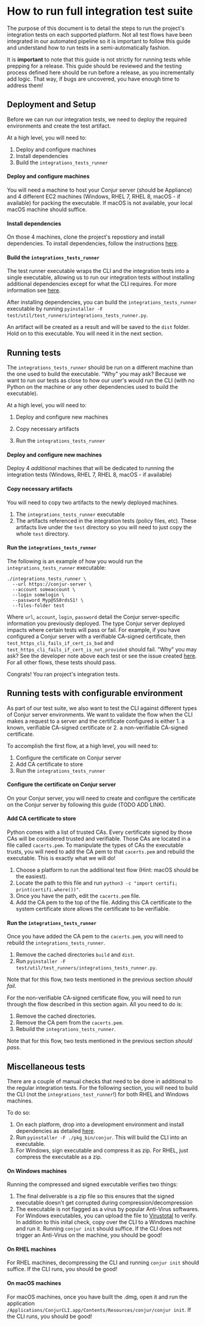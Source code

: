 # How to run full integration test suite

The purpose of this document is to detail the steps to run the project's integration tests on each supported platform. Not all test flows have been integrated in our automated pipeline so it is important to follow this guide and understand how to run tests in a semi-automatically fashion.

It is **important** to note that this guide is not strictly for running tests while prepping for a release. This guide should be reviewed and the testing process defined here should be run before a release, as you incrementally add logic. That way, if bugs are uncovered, you have enough time to address them!

## Deployment and Setup

Before we can run our integration tests, we need to deploy the required environments and create the test artifact.

At a high level, you will need to:

1. Deploy and configure machines
1. Install dependencies
1. Build the `integrations_tests_runner`

#### Deploy and configure machines

You will need a machine to host your Conjur server (should be Appliance) and 4 different EC2 machines (Windows, RHEL 7, RHEL 8, macOS - if available) for packing the executable. If macOS is not available, your local macOS machine should suffice.

#### Install dependencies

On those 4 machines, clone the project's repostiory and install dependencies. To install dependencies,  follow the instructions [here](https://github.com/cyberark/conjur-api-python3/blob/master/CONTRIBUTING.md#development).

#### Build the `integrations_tests_runner`

The test runner executable wraps the CLI and the integration tests into a single executable, allowing us to run our integration tests without installing additional dependencies except for what the CLI requires. For more information see [here](https://github.com/cyberark/conjur-api-python3/blob/master/CONTRIBUTING.md#running-tests-outside-of-a-containerized). 

After installing dependencies, you can build the `integrations_tests_runner` executable by running `pyinstaller -F test/util/test_runners/integrations_tests_runner.py`. 

An artifact will be created as a result and will be saved to the `dist` folder. Hold on to this executable. You will need it in the next section.

## Running tests

The `integrations_tests_runner` should be run on a different machine than the one used to build the executable. "Why" you may ask? Because we want to run our tests as close to how our user's would run the CLI (with no Python on the machine or any other dependencies used to build the executable).

At a high level, you will need to:

1. Deploy and configure new machines

2. Copy necessary artifacts
2. Run the `integrations_tests_runner`

#### Deploy and configure new machines

Deploy 4 *additional* machines that will be dedicated to running the integration tests (Windows, RHEL 7, RHEL 8, macOS - if available)

#### Copy necessary artifacts

You will need to copy two artifacts to the newly deployed machines.

1. The `integrations_tests_runner` executable
1. The artifacts referenced in the integration tests (policy files, etc). These artifacts live under the `test` directory so you will need to just copy the whole `test` directory.

#### Run the `integrations_tests_runner`

The following is an example of how you would run the `integrations_tests_runner` executable:

```
./integrations_tests_runner \
  --url https://conjur-server \
  --account someaccount \
  --login somelogin \
  --password Myp@SS0rdsS1! \
  --files-folder test
```

Where `url`, `account`, `login`, `password` detail the Conjur server-specific information you previously deployed. The type Conjur server deployed impacts where certain tests will pass or fail. For example, if you have configured a Conjur server with a verifiable CA-signed certificate, then `test_https_cli_fails_if_cert_is_bad` and `test_https_cli_fails_if_cert_is_not_provided` should fail. "Why" you may ask? See the developer note above each test or see the issue created [here](https://github.com/cyberark/conjur-api-python3/issues/209). For all other flows, these tests should pass.

Congrats! You ran project's integration tests.

## Running tests with configurable environment

As part of our test suite, we also want to test the CLI against different types of Conjur server environments. We want to validate the flow when the CLI makes a request to a server and the certificate configured is either 1. a known, verifiable CA-signed certificate or 2. a non-verifiable CA-signed certificate.

To accomplish the first flow, at a high level, you will need to:

1. Configure the certificate on Conjur server
1. Add CA certificate to store
1. Run the `integrations_tests_runner`

#### Configure the certificate on Conjur server

On your Conjur server, you will need to create and configure the certificate on the Conjur server by following this guide (TODO ADD LINK).

#### Add CA certificate to store

Python comes with a list of trusted CAs. Every certificate signed by those CAs will be considered trusted and verifiable. Those CAs are located in a file called `cacerts.pem`. To manipulate the types of CAs the executable trusts, you will need to add the CA pem to that `cacerts.pem` and rebuild the executable. This is exactly what we will do!

1. Choose a platform to run the additional test flow (Hint: macOS should be the easiest). 
1. Locate the path to this file and run `python3 -c "import certifi; print(certifi.where())"`. 
1. Once you have the path, edit the `cacerts.pem` file.
1. Add the CA pem to the top of the file. Adding this CA certificate to the system certificate store allows the certificate to be verifiable.

#### Run the `integrations_tests_runner`

Once you have added the CA pem to the `cacerts.pem`, you will need to rebuild the `integrations_tests_runner`. 

1. Remove the cached directories `build` and `dist`.
1. Run `pyinstaller -F test/util/test_runners/integrations_tests_runner.py`. 

Note that for this flow, two tests mentioned in the previous section *should fail*.

For the non-verifiable CA-signed certificate flow, you will need to run through the flow described in this section again. All you need to do is:

1. Remove the cached directories.
1. Remove the CA pem from the `cacerts.pem`.
1. Rebuild the `integrations_tests_runner`. 

Note that for this flow, two tests mentioned in the previous section *should pass*.

## Miscellaneous tests

There are a couple of manual checks that need to be done in additional to the regular integration tests. For the following section, you will need to build the CLI  (not the `integrations_test_runner`!) for both RHEL and Windows machines.

To do so:

1. On each platform, drop into a development environment and install dependencies as detailed [here](https://github.com/cyberark/conjur-api-python3/blob/master/CONTRIBUTING.md#development).
1. Run `pyinstaller -F ./pkg_bin/conjur`. This will build the CLI into an executable.
1. For Windows, sign executable and compress it as zip. For RHEL, just compress the executable as a zip.

#### On Windows machines

Running the compressed and signed executable verifies two things:

1. The final deliverable is a zip file so this ensures that the signed executable doesn't get corrupted during compression/decompression 
1. The executable is not flagged as a virus by popular Anti-Virus softwares. For Windows executables, you can upload the file to [Virustotal](https://www.virustotal.com/gui/) to verify. In addition to this inital check, copy over the CLI to a Windows machine and run it. Running `conjur init` should suffice. If the CLI does not trigger an Anti-Virus on the machine, you should be good!

#### On RHEL machines

For RHEL machines, decompressing the CLI and running `conjur init` should suffice. If the CLI runs, you should be good!

#### On macOS machines

For macOS machines, once you have built the .dmg, open it and run the application `/Applications/ConjurCLI.app/Contents/Resources/conjur/conjur init`. If the CLI runs, you should be good!